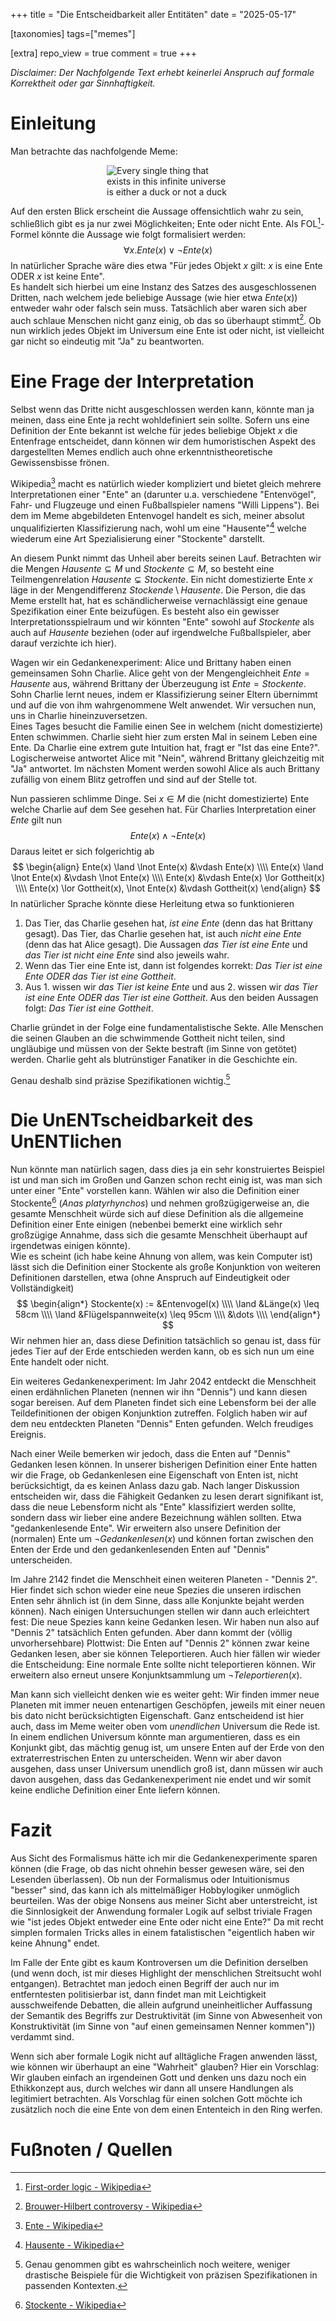 +++
title = "Die Entscheidbarkeit aller Entitäten"
date = "2025-05-17"

[taxonomies]
tags=["memes"]

[extra]
repo_view = true
comment = true
+++

_Disclaimer: Der Nachfolgende Text erhebt keinerlei Anspruch auf formale Korrektheit oder gar Sinnhaftigkeit._

# Einleitung
Man betrachte das nachfolgende Meme:

<div style="display: block; margin-left: auto; margin-right: auto; width: 14em;">
  <img src="./duck.jpg" alt="Every single thing that exists in this infinite universe is either a duck or not a duck">
</div>

Auf den ersten Blick erscheint die Aussage offensichtlich wahr zu sein, schließlich gibt es ja nur zwei Möglichkeiten; Ente oder nicht Ente.
Als FOL[^1]-Formel könnte die Aussage wie folgt formalisiert werden:
$$
  \forall x . Ente(x) \lor \lnot Ente(x)
$$
In natürlicher Sprache wäre dies etwa "Für jedes Objekt $x$ gilt: $x$ is eine Ente ODER $x$ ist keine Ente".<br>
Es handelt sich hierbei um eine Instanz des Satzes des ausgeschlossenen Dritten, nach welchem jede beliebige Aussage (wie hier etwa $Ente(x)$) entweder wahr oder falsch sein muss.
Tatsächlich aber waren sich aber auch schlaue Menschen nicht ganz einig, ob das so überhaupt stimmt[^2].
Ob nun wirklich jedes Objekt im Universum eine Ente ist oder nicht, ist vielleicht gar nicht so eindeutig mit "Ja" zu beantworten.

# Eine Frage der Interpretation
Selbst wenn das Dritte nicht ausgeschlossen werden kann, könnte man ja meinen, dass eine Ente ja recht wohldefiniert sein sollte.
Sofern uns eine Definition der Ente bekannt ist welche für jedes beliebige Objekt $x$ die Entenfrage entscheidet, dann können wir dem humoristischen Aspekt des dargestellten Memes endlich auch ohne erkenntnistheoretische Gewissensbisse frönen.

Wikipedia[^3] macht es natürlich wieder kompliziert und bietet gleich mehrere Interpretationen einer "Ente" an (darunter u.a. verschiedene "Entenvögel", Fahr- und Flugzeuge und einen Fußballspieler namens "Willi Lippens"). Bei dem im Meme abgebildeten Entenvogel handelt es sich, meiner absolut unqualifizierten Klassifizierung nach, wohl um eine "Hausente"[^4] welche wiederum eine Art Spezialisierung einer "Stockente" darstellt.

An diesem Punkt nimmt das Unheil aber bereits seinen Lauf. Betrachten wir die Mengen $Hausente \subseteq M$ und $Stockente \subseteq M$, so besteht eine Teilmengenrelation $Hausente \subsetneq Stockente$. Ein nicht domestizierte Ente $x$ läge in der Mengendifferenz $Stockende \setminus Hausente$.
Die Person, die das Meme erstellt hat, hat es schändlicherweise vernachlässigt eine genaue Spezifikation einer Ente beizufügen.
Es besteht also ein gewisser Interpretationsspielraum und wir könnten "Ente" sowohl auf $Stockente$ als auch auf $Hausente$ beziehen (oder auf irgendwelche Fußballspieler, aber darauf verzichte ich hier).

Wagen wir ein Gedankenexperiment: Alice und Brittany haben einen gemeinsamen Sohn Charlie. Alice geht von der Mengengleichheit $Ente = Hausente$ aus, während Brittany der Überzeugung ist $Ente = Stockente$.<br>
Sohn Charlie lernt neues, indem er Klassifizierung seiner Eltern übernimmt und auf die von ihm wahrgenommene Welt anwendet. Wir versuchen nun, uns in Charlie hineinzuversetzen.<br>
Eines Tages besucht die Familie einen See in welchem (nicht domestizierte) Enten schwimmen. Charlie sieht hier zum ersten Mal in seinem Leben eine Ente.
Da Charlie eine extrem gute Intuition hat, fragt er "Ist das eine Ente?".
Logischerweise antwortet Alice mit "Nein", während Brittany gleichzeitig mit "Ja" antwortet.
Im nächsten Moment werden sowohl Alice als auch Brittany zufällig von einem Blitz getroffen und sind auf der Stelle tot.

Nun passieren schlimme Dinge. Sei $x \in M$ die (nicht domestizierte) Ente welche Charlie auf dem See gesehen hat.
Für Charlies Interpretation einer $Ente$ gilt nun
$$
  Ente(x) \land \lnot Ente(x)
$$
Daraus leitet er sich folgerichtig ab
$$
\begin{align}
  Ente(x) \land \lnot Ente(x) &\vdash Ente(x) \\\\
  Ente(x) \land \lnot Ente(x) &\vdash \lnot Ente(x) \\\\
  Ente(x) &\vdash Ente(x) \lor Gottheit(x) \\\\
  Ente(x) \lor Gottheit(x), \lnot Ente(x) &\vdash Gottheit(x)
\end{align}
$$
In natürlicher Sprache könnte diese Herleitung etwa so funktionieren
1. Das Tier, das Charlie gesehen hat, _ist eine Ente_ (denn das hat Brittany gesagt). Das Tier, das Charlie gesehen hat, ist auch _nicht eine Ente_ (denn das hat Alice gesagt). Die Aussagen _das Tier ist eine Ente_ und _das Tier ist nicht eine Ente_ sind also jeweils wahr.
2. Wenn das Tier eine Ente ist, dann ist folgendes korrekt: _Das Tier ist eine Ente ODER das Tier ist eine Gottheit_.
3. Aus 1. wissen wir _das Tier ist keine Ente_ und aus 2. wissen wir _das Tier ist eine Ente ODER das Tier ist eine Gottheit_. Aus den beiden Aussagen folgt: _Das Tier ist eine Gottheit_.

Charlie gründet in der Folge eine fundamentalistische Sekte. Alle Menschen die seinen Glauben an die schwimmende Gottheit nicht teilen, sind ungläubige und müssen von der Sekte bestraft (im Sinne von getötet) werden. Charlie geht als blutrünstiger Fanatiker in die Geschichte ein.

Genau deshalb sind präzise Spezifikationen wichtig.[^5]

# Die UnENTscheidbarkeit des UnENTlichen

Nun könnte man natürlich sagen, dass dies ja ein sehr konstruiertes Beispiel ist und man sich im Großen und Ganzen schon recht einig ist, was man sich unter einer "Ente" vorstellen kann.
Wählen wir also die Definition einer Stockente[^6] (_Anas platyrhynchos_) und nehmen großzügigerweise an, die gesamte Menschheit würde sich auf diese Definition als die allgemeine Definition einer Ente einigen (nebenbei bemerkt eine wirklich sehr großzügige Annahme, dass sich die gesamte Menschheit überhaupt auf irgendetwas einigen könnte).<br>
Wie es scheint (ich habe keine Ahnung von allem, was kein Computer ist) lässt sich die Definition einer Stockente als große Konjunktion von weiteren Definitionen darstellen, etwa (ohne Anspruch auf Eindeutigkeit oder Vollständigkeit)
$$
\begin{align*}
  Stockente(x)  := &Entenvogel(x) \\\\
                \land &Länge(x) \leq 58cm \\\\
                \land &Flügelspannweite(x) \leq 95cm \\\\
                &\dots \\\\
\end{align*}
$$
Wir nehmen hier an, dass diese Definition tatsächlich so genau ist, dass für jedes Tier auf der Erde entschieden werden kann, ob es sich nun um eine Ente handelt oder nicht.

Ein weiteres Gedankenexperiment: Im Jahr 2042 entdeckt die Menschheit einen erdähnlichen Planeten (nennen wir ihn "Dennis") und kann diesen sogar bereisen. Auf dem Planeten findet sich eine Lebensform bei der alle Teildefinitionen der obigen Konjunktion zutreffen. Folglich haben wir auf dem neu entdeckten Planeten "Dennis" Enten gefunden. Welch freudiges Ereignis.

Nach einer Weile bemerken wir jedoch, dass die Enten auf "Dennis" Gedanken lesen können. In unserer bisherigen Definition einer Ente hatten wir die Frage, ob Gedankenlesen eine Eigenschaft von Enten ist, nicht berücksichtigt, da es keinen Anlass dazu gab.
Nach langer Diskussion entscheiden wir, dass die Fähigkeit Gedanken zu lesen derart signifikant ist, dass die neue Lebensform nicht als "Ente" klassifiziert werden sollte, sondern dass wir lieber eine andere Bezeichnung wählen sollten. Etwa "gedankenlesende Ente".
Wir erweitern also unsere Definition der (normalen) Ente um $\lnot Gedankenlesen(x)$ und können fortan zwischen den Enten der Erde und den gedankenlesenden Enten auf "Dennis" unterscheiden.

Im Jahre 2142 findet die Menschheit einen weiteren Planeten - "Dennis 2". Hier findet sich schon wieder eine neue Spezies die unseren irdischen Enten sehr ähnlich ist (in dem Sinne, dass alle Konjunkte bejaht werden können).
Nach einigen Untersuchungen stellen wir dann auch erleichtert fest: Die neue Spezies kann keine Gedanken lesen. Wir haben nun also auf "Dennis 2" tatsächlich Enten gefunden.
Aber dann kommt der (völlig unvorhersehbare) Plottwist: Die Enten auf "Dennis 2" können zwar keine Gedanken lesen, aber sie können Teleportieren.
Auch hier fällen wir wieder die Entscheidung: Eine normale Ente sollte nicht teleportieren können.
Wir erweitern also erneut unsere Konjunktsammlung um $\lnot Teleportieren(x)$.

Man kann sich vielleicht denken wie es weiter geht: Wir finden immer neue Planeten mit immer neuen entenartigen Geschöpfen, jeweils mit einer neuen bis dato nicht berücksichtigten Eigenschaft.
Ganz entscheidend ist hier auch, dass im Meme weiter oben vom _unendlichen_ Universum die Rede ist. In einem endlichen Universum könnte man argumentieren, dass es ein Konjunkt gibt, das mächtig genug ist, um unsere Enten auf der Erde von den extraterrestrischen Enten zu unterscheiden.
Wenn wir aber davon ausgehen, dass unser Universum unendlich groß ist, dann müssen wir auch davon ausgehen, dass das Gedankenexperiment nie endet und wir somit keine endliche Definition einer Ente liefern können.

# Fazit
Aus Sicht des Formalismus hätte ich mir die Gedankenexperimente sparen können (die Frage, ob das nicht ohnehin besser gewesen wäre, sei den Lesenden überlassen). 
Ob nun der Formalismus oder Intuitionismus "besser" sind, das kann ich als mittelmäßiger Hobbylogiker unmöglich beurteilen.
Was der obige Nonsens aus meiner Sicht aber unterstreicht, ist die Sinnlosigkeit der Anwendung formaler Logik auf selbst triviale Fragen wie "ist jedes Objekt entweder eine Ente oder nicht eine Ente?" Da mit recht simplen formalen Tricks alles in einem fatalistischen "eigentlich haben wir keine Ahnung" endet.

Im Falle der Ente gibt es kaum Kontroversen um die Definition derselben (und wenn doch, ist mir dieses Highlight der menschlichen Streitsucht wohl entgangen).
Betrachtet man jedoch einen Begriff der auch nur im entferntesten politisierbar ist, dann findet man mit Leichtigkeit ausschweifende Debatten, die allein aufgrund uneinheitlicher Auffassung der Semantik des Begriffs zur Destruktivität (im Sinne von Abwesenheit von Konstruktivität (im Sinne von "auf einen gemeinsamen Nenner kommen")) verdammt sind.

Wenn sich aber formale Logik nicht auf alltägliche Fragen anwenden lässt, wie können wir überhaupt an eine "Wahrheit" glauben? Hier ein Vorschlag: Wir glauben einfach an irgendeinen Gott und denken uns dazu noch ein Ethikkonzept aus, durch welches wir dann all unsere Handlungen als legitimiert betrachten. Als Vorschlag für einen solchen Gott möchte ich zusätzlich noch die eine Ente von dem einen Ententeich in den Ring werfen.

# Fußnoten / Quellen
[^1]: [First-order logic - Wikipedia](https://en.wikipedia.org/wiki/First-order_logic)
[^2]: [Brouwer-Hilbert controversy - Wikipedia](https://en.wikipedia.org/wiki/Brouwer%E2%80%93Hilbert_controversy)
[^3]: [Ente - Wikipedia](https://de.wikipedia.org/wiki/Ente)
[^4]: [Hausente - Wikipedia](https://de.wikipedia.org/wiki/Hausente)
[^5]: Genau genommen gibt es wahrscheinlich noch weitere, weniger drastische Beispiele für die Wichtigkeit von präzisen Spezifikationen in passenden Kontexten.
[^6]: [Stockente - Wikipedia](https://de.wikipedia.org/wiki/Stockente)

